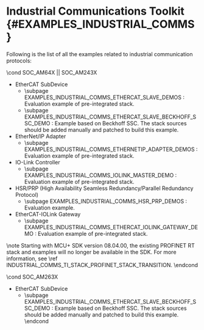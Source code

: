 #  Industrial Communications Toolkit {#EXAMPLES_INDUSTRIAL_COMMS}

Following is the list of all the examples related to industrial communication protocols:

\cond SOC_AM64X || SOC_AM243X
- EtherCAT SubDevice
    - \subpage EXAMPLES_INDUSTRIAL_COMMS_ETHERCAT_SLAVE_DEMOS : Evaluation example of pre-integrated stack.
    - \subpage EXAMPLES_INDUSTRIAL_COMMS_ETHERCAT_SLAVE_BECKHOFF_SSC_DEMO : Example based on Beckhoff SSC. The stack sources should be added manually and patched to build this example.
- EtherNet/IP Adapter
    - \subpage EXAMPLES_INDUSTRIAL_COMMS_ETHERNETIP_ADAPTER_DEMOS : Evaluation example of pre-integrated stack.
- IO-Link Controller
    - \subpage EXAMPLES_INDUSTRIAL_COMMS_IOLINK_MASTER_DEMO : Evaluation example of pre-integrated stack.
- HSR/PRP (High Availability Seamless Redundancy/Parallel Redundancy Protocol)
    - \subpage EXAMPLES_INDUSTRIAL_COMMS_HSR_PRP_DEMOS : Evaluation example.
- EtherCAT-IOLink Gateway
    - \subpage EXAMPLES_INDUSTRIAL_COMMS_ETHERCAT_IOLINK_GATEWAY_DEMO : Evaluation example of pre-integrated stack.

\note
  Starting with MCU+ SDK version 08.04.00, the existing PROFINET RT stack and examples will no longer be available in the SDK. For more information, see \ref INDUSTRIAL_COMMS_TI_STACK_PROFINET_STACK_TRANSITION.
\endcond

\cond SOC_AM263X
- EtherCAT SubDevice
    - \subpage EXAMPLES_INDUSTRIAL_COMMS_ETHERCAT_SLAVE_BECKHOFF_SSC_DEMO : Example based on Beckhoff SSC. The stack sources should be added manually and patched to build this example.
\endcond